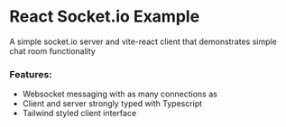 # React Socket.io Example

A simple socket.io server and vite-react client that demonstrates simple chat room functionality

### Features:

- Websocket messaging with as many connections as
- Client and server strongly typed with Typescript
- Tailwind styled client interface
